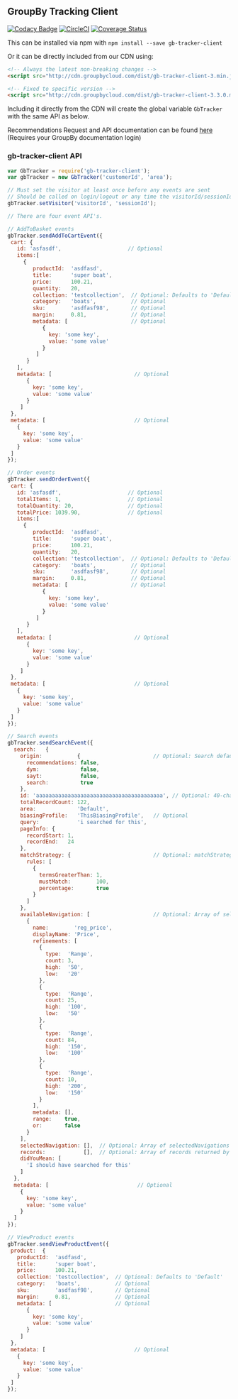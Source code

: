 ## GroupBy Tracking Client
[![Codacy Badge](https://api.codacy.com/project/badge/Grade/75c724f290884b72b305fc4b748bef95)](https://www.codacy.com/app/GroupByInc/gb-tracker-client?utm_source=github.com&amp;utm_medium=referral&amp;utm_content=groupby/gb-tracker-client&amp;utm_campaign=Badge_Grade) [![CircleCI](https://circleci.com/gh/groupby/gb-tracker-client.svg?style=svg)](https://circleci.com/gh/groupby/gb-tracker-client) [![Coverage Status](https://coveralls.io/repos/github/groupby/gb-tracker-client/badge.svg?branch=master)](https://coveralls.io/github/groupby/gb-tracker-client?branch=master)

This can be installed via npm with `npm install --save gb-tracker-client`

Or it can be directly included from our CDN using:
```html
<!-- Always the latest non-breaking changes -->
<script src="http://cdn.groupbycloud.com/dist/gb-tracker-client-3.min.js"></script>

<!-- Fixed to specific version -->
<script src="http://cdn.groupbycloud.com/dist/gb-tracker-client-3.3.0.min.js"></script>
```

Including it directly from the CDN will create the global variable 
`GbTracker` with the same API as below.

Recommendations Request and API documentation can be found [here](http://docs.recommendations.groupbyinc.com/documentation.html?e=wisdom&topic=150_recommendations/01_RecommendationsRequests.md&cid=) (Requires your GroupBy documentation login)

### gb-tracker-client API
```javascript
var GbTracker = require('gb-tracker-client');
var gbTracker = new GbTracker('customerId', 'area');

// Must set the visitor at least once before any events are sent
// Should be called on login/logout or any time the visitorId/sessionId change
gbTracker.setVisitor('visitorId', 'sessionId');

// There are four event API's.

// AddToBasket events
gbTracker.sendAddToCartEvent({
 cart: {
   id: 'asfasdf',                     // Optional
   items:[  
     {
        productId:  'asdfasd',
        title:      'super boat',
        price:      100.21,
        quantity:   20,
        collection: 'testcollection',  // Optional: Defaults to 'Default'
        category:   'boats',           // Optional
        sku:        'asdfasf98',       // Optional
        margin:     0.81,              // Optional
        metadata: [                    // Optional
           {
             key: 'some key',
             value: 'some value'
           }
         ]
      }
   ],
   metadata: [                          // Optional
      {
        key: 'some key',
        value: 'some value'
      }
    ]
 },
 metadata: [                            // Optional
   {
     key: 'some key',
     value: 'some value'
   }
 ]
});

// Order events
gbTracker.sendOrderEvent({
 cart: {
   id: 'asfasdf',                     // Optional
   totalItems: 1,                     // Optional
   totalQuantity: 20,                 // Optional
   totalPrice: 1039.90,               // Optional
   items:[  
     {
        productId:  'asdfasd',
        title:      'super boat',
        price:      100.21,
        quantity:   20,
        collection: 'testcollection',  // Optional: Defaults to 'Default'
        category:   'boats',           // Optional
        sku:        'asdfasf98',       // Optional
        margin:     0.81,              // Optional
        metadata: [                    // Optional
           {
             key: 'some key',
             value: 'some value'
           }
         ]
      }
   ],
   metadata: [                          // Optional
      {
        key: 'some key',
        value: 'some value'
      }
    ]
 },
 metadata: [                            // Optional
   {
     key: 'some key',
     value: 'some value'
   }
 ]
});

// Search events
gbTracker.sendSearchEvent({
  search:   {
    origin:           {                       // Optional: Search defaults to true
      recommendations: false,
      dym:             false,
      sayt:            false,
      search:          true
    },
    id: 'aaaaaaaaaaaaaaaaaaaaaaaaaaaaaaaaaaaaaaaa', // Optional: 40-character search ID
    totalRecordCount: 122,
    area:             'Default',
    biasingProfile:   'ThisBiasingProfile',   // Optional
    query:            'i searched for this',
    pageInfo: {           
      recordStart: 1,
      recordEnd:   24
    },
    matchStrategy: {                          // Optional: matchStrategy returned by searchandiser
      rules: [
        {
          termsGreaterThan: 1,
          mustMatch:        100,
          percentage:       true
        }
      ]
    },
    availableNavigation: [                    // Optional: Array of selectedNavigations returned by searchandiser
      {
        name:        'reg_price',
        displayName: 'Price',
        refinements: [
          {
            type:  'Range',
            count: 3,
            high:  '50',
            low:   '20'
          },
          {
            type:  'Range',
            count: 25,
            high:  '100',
            low:   '50'
          },
          {
            type:  'Range',
            count: 84,
            high:  '150',
            low:   '100'
          },
          {
            type:  'Range',
            count: 10,
            high:  '200',
            low:   '150'
          }
        ],
        metadata: [],
        range:    true,
        or:       false
      }
    ],
    selectedNavigation: [],  // Optional: Array of selectedNavigations returned by searchandiser
    records:            [],  // Optional: Array of records returned by searchandiser
    didYouMean: [
      'I should have searched for this'
    ]
  },
  metadata: [                            // Optional
    {
      key: 'some key',
      value: 'some value'
    }
  ]
});

// ViewProduct events
gbTracker.sendViewProductEvent({
 product:  {
   productId:  'asdfasd',
   title:      'super boat',
   price:      100.21,
   collection: 'testcollection',  // Optional: Defaults to 'Default'
   category:   'boats',           // Optional
   sku:        'asdfasf98',       // Optional
   margin:     0.81,              // Optional
   metadata: [                    // Optional
      {
        key: 'some key',
        value: 'some value'
      }
    ]
 },
 metadata: [                            // Optional
   {
     key: 'some key',
     value: 'some value'
   }
 ]
});

```
